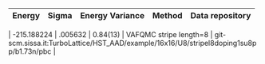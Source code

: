 |       Energy          |  Sigma          | Energy Variance  |  Method                                                          | Data repository                |
| ----------------------| ----------------| -----------------|------------------------------------------------------------------|------------------------------- |

|   -215.188224   |   .005632   |    0.84(13)   | VAFQMC stripe length=8 | git-scm.sissa.it:TurboLattice/HST_AAD/example/16x16/U8/stripel8doping1su8pp/b1.73n/pbc |
